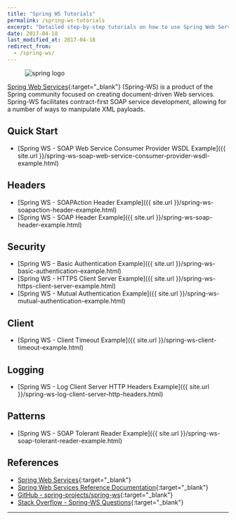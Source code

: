 ```yaml
---
title: "Spring WS Tutorials"
permalink: /spring-ws-tutorials
excerpt: "Detailed step-by-step tutorials on how to use Spring Web Services."
date: 2017-04-18
last_modified_at: 2017-04-18
redirect_from:
  - /spring-ws/
---
```


<figure>
    <img src="{{ site.url }}/assets/images/logo/spring-logo.png" alt="spring logo" class="logo">
</figure>

[Spring Web Services](http://projects.spring.io/spring-ws/){:target="_blank"} (Spring-WS) is a product of the Spring community focused on creating document-driven Web services. Spring-WS facilitates contract-first SOAP service development, allowing for a number of ways to manipulate XML payloads.

## Quick Start

* [Spring WS - SOAP Web Service Consumer Provider WSDL Example]({{ site.url }}/spring-ws-soap-web-service-consumer-provider-wsdl-example.html)

## Headers

* [Spring WS - SOAPAction Header Example]({{ site.url }}/spring-ws-soapaction-header-example.html)
* [Spring WS - SOAP Header Example]({{ site.url }}/spring-ws-soap-header-example.html)

## Security

* [Spring WS - Basic Authentication Example]({{ site.url }}/spring-ws-basic-authentication-example.html)
* [Spring WS - HTTPS Client Server Example]({{ site.url }}/spring-ws-https-client-server-example.html)
* [Spring WS - Mutual Authentication Example]({{ site.url }}/spring-ws-mutual-authentication-example.html)

## Client

* [Spring WS - Client Timeout Example]({{ site.url }}/spring-ws-client-timeout-example.html)

## Logging

* [Spring WS - Log Client Server HTTP Headers Example]({{ site.url }}/spring-ws-log-client-server-http-headers.html)

## Patterns
* [Spring WS - SOAP Tolerant Reader Example]({{ site.url }}/spring-ws-soap-tolerant-reader-example.html)

## References

* [Spring Web Services](http://projects.spring.io/spring-ws/){:target="_blank"}
* [Spring Web Services Reference Documentation](https://docs.spring.io/spring-ws/docs/2.4.2.RELEASE/reference/){:target="_blank"}
* [GitHub - spring-projects/spring-ws](https://github.com/spring-projects/spring-ws){:target="_blank"}
* [Stack Overflow - Spring-WS Questions](http://stackoverflow.com/questions/tagged/spring-ws){:target="_blank"}

---
